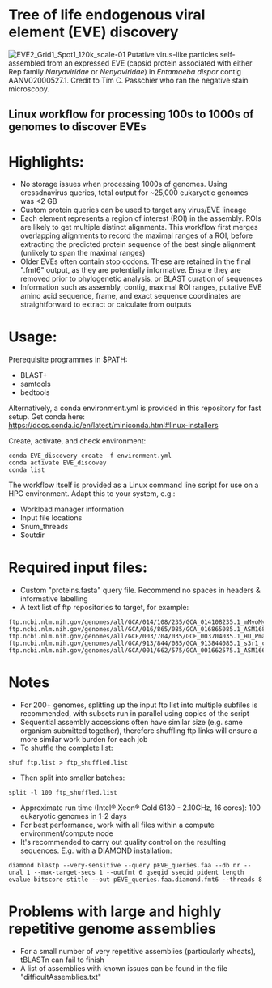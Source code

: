 # Tree of life endogenous viral element (EVE) discovery

![EVE2_Grid1_Spot1_120k_scale-01](https://user-images.githubusercontent.com/27350062/185241664-aa96486b-e61e-423e-9264-c3fbd7d8625b.jpg)
Putative virus-like particles self-assembled from an expressed EVE (capsid protein associated with either Rep family *Naryaviridae* or *Nenyaviridae*) in *Entamoeba dispar* contig AANV02000527.1. Credit to Tim C. Passchier who ran the negative stain microscopy.

## Linux workflow for processing 100s to 1000s of genomes to discover EVEs

# Highlights:

- No storage issues when processing 1000s of genomes. Using cressdnavirus queries, total output for ~25,000 eukaryotic genomes was <2 GB
- Custom protein queries can be used to target any virus/EVE lineage
- Each element represents a region of interest (ROI) in the assembly. ROIs are likely to get multiple distinct alignments. This workflow first merges overlapping alignments to record the maximal ranges of a ROI, before extracting the predicted protein sequence of the best single alignment (unlikely to span the maximal ranges)
- Older EVEs often contain stop codons. These are retained in the final ".fmt6" output, as they are potentially informative. Ensure they are removed prior to phylogenetic analysis, or BLAST curation of sequences
- Information such as assembly, contig, maximal ROI ranges, putative EVE amino acid sequence, frame, and exact sequence coordinates are straightforward to extract or calculate from outputs

# Usage:

Prerequisite programmes in $PATH:
- BLAST+
- samtools
- bedtools

Alternatively, a conda environment.yml is provided in this repository for fast setup.
Get conda here:
https://docs.conda.io/en/latest/miniconda.html#linux-installers

Create, activate, and check environment:
```
conda EVE_discovery create -f environment.yml
conda activate EVE_discovey
conda list
```

The workflow itself is provided as a Linux command line script for use on a HPC environment. Adapt this to your system, e.g.:
- Workload manager information
- Input file locations
- $num_threads
- $outdir

# Required input files:
- Custom "proteins.fasta" query file. Recommend no spaces in headers & informative labelling
- A text list of ftp repositories to target, for example:
```
ftp.ncbi.nlm.nih.gov/genomes/all/GCA/014/108/235/GCA_014108235.1_mMyoMyo1.p
ftp.ncbi.nlm.nih.gov/genomes/all/GCA/016/865/085/GCA_016865085.1_ASM1686508v1
ftp.ncbi.nlm.nih.gov/genomes/all/GCF/003/704/035/GCF_003704035.1_HU_Pman_2.1.3
ftp.ncbi.nlm.nih.gov/genomes/all/GCA/913/844/085/GCA_913844085.1_s3r1_clone4_genome
ftp.ncbi.nlm.nih.gov/genomes/all/GCA/001/662/575/GCA_001662575.1_ASM166257v1 
```

# Notes
- For 200+ genomes, splitting up the input ftp list into multiple subfiles is recommended, with subsets run in parallel using copies of the script
- Sequential assembly accessions often have similar size (e.g. same organism submitted together), therefore shuffling ftp links will ensure a more similar work burden for each job
- To shuffle the complete list: 
```
shuf ftp.list > ftp_shuffled.list
```
- Then split into smaller batches:
```
split -l 100 ftp_shuffled.list
```
- Approximate run time (Intel® Xeon® Gold 6130 - 2.10GHz, 16 cores): 100 eukaryotic genomes in 1-2 days
- For best performance, work with all files within a compute environment/compute node
- It's recommended to carry out quality control on the resulting sequences. E.g. with a DIAMOND installation:
```
diamond blastp --very-sensitive --query pEVE_queries.faa --db nr --unal 1 --max-target-seqs 1 --outfmt 6 qseqid sseqid pident length evalue bitscore stitle --out pEVE_queries.faa.diamond.fmt6 --threads 8
```

# Problems with large and highly repetitive genome assemblies
- For a small number of very repetitive assemblies (particularly wheats), tBLASTn can fail to finish
- A list of assemblies with known issues can be found in the file "difficultAssemblies.txt"
